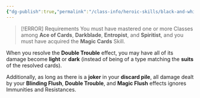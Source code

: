```yaml
---
{"dg-publish":true,"permalink":"/class-info/heroic-skills/black-and-white-af-2023/"}
---
```


> [!ERROR] Requirements
> You must have mastered one or more Classes among **Ace of Cards**, **Darkblade**, **Entropist**, and **Spiritist**, and you must have acquired the **Magic Cards** Skill.

When you resolve the **Double Trouble** effect, you may have all of its damage become **light** or **dark** (instead of being of a type matching the **suits** of the resolved cards).

Additionally, as long as there is a **joker** in your **discard pile**, all damage dealt by your **Blinding Flush**, **Double Trouble**, and **Magic Flush** effects ignores Immunities and Resistances.